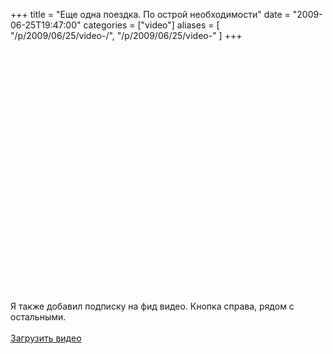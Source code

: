 +++
title = "Еще одна поездка. По острой необходимости"
date = "2009-06-25T19:47:00"
categories = ["video"]
aliases = [
    "/p/2009/06/25/video-/",
    "/p/2009/06/25/video-"
]
+++


<object classid="clsid:d27cdb6e-ae6d-11cf-96b8-444553540000" codebase="http://download.macromedia.com/pub/shockwave/cabs/flash/swflash.cab#version=6,0,40,0" height="385" width="640"><param name="allowFullScreen" value="true" /><param name="allowscriptaccess" value="always" /><param name="src" value="https://www.youtube.com/v/kxsXkopun5Y&hl=en&fs=1&hd=1" /><param name="allowfullscreen" value="true" /><embed type="application/x-shockwave-flash" width="640" height="385" src="https://www.youtube.com/v/kxsXkopun5Y&hl=en&fs=1&hd=1" allowscriptaccess="always" allowfullscreen="true"></embed></object><br /><br />Я также добавил подписку на фид видео. Кнопка справа, рядом с остальными.<br /><br /><a href="http://rucast.net/download/video/ump_video9.mp4">Загрузить видео</a>